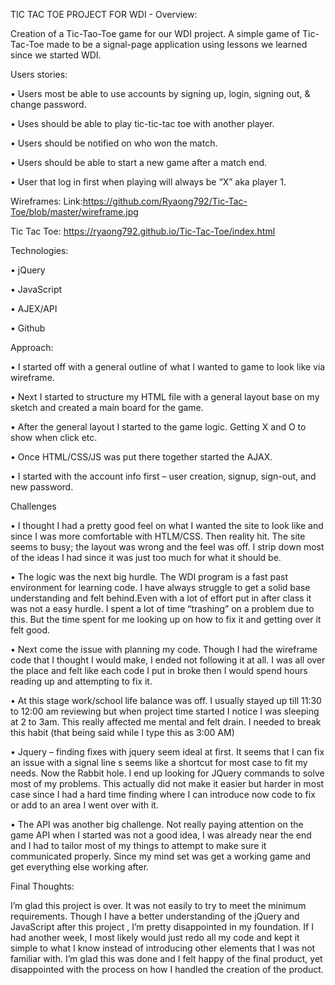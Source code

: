 TIC TAC TOE PROJECT FOR WDI -
Overview:

Creation of a Tic-Tao-Toe game for our WDI project.   A simple game of Tic-Tac-Toe made to be a signal-page application using lessons we learned since we started WDI.

Users stories:

•	Users most be able to use accounts by signing up, login, signing out, & change password.

•	Uses should be able to play tic-tic-tac toe with another player.

•	Users should be notified on who won the match.

•	Users should be able to start a new game after a match end.

•	User that log in first when playing will always be “X” aka player 1.


Wireframes:
Link:https://github.com/Ryaong792/Tic-Tac-Toe/blob/master/wireframe.jpg

Tic Tac Toe:
https://ryaong792.github.io/Tic-Tac-Toe/index.html

Technologies:

•	jQuery

•	JavaScript

•	AJEX/API

•	Github

Approach:

•	I started off with a general outline of what I wanted to game to look like via wireframe.

•	Next I started to structure my HTML file with a general layout base on my sketch and
created a main board for the game.

•	After the general layout I started to the game logic.  Getting X and O to show when click etc.

•	Once HTML/CSS/JS was put there together started the AJAX.

•	I started with the account info first – user creation, signup, sign-out, and new password.



Challenges

•	I thought I had a pretty good feel on what I wanted the site to look like and since I was
more comfortable with HTLM/CSS.  Then reality hit.  The site seems to busy; the layout was wrong and the feel was off.  I strip down most of the ideas I had since it was just too much for what it should be.

•	The logic was the next big hurdle.   The WDI program is a fast past environment for learning code.  I have always struggle to get a solid base understanding and felt behind.Even with a lot of effort put in after class it was not a easy hurdle.  I spent a lot of time “trashing” on a problem due to this.  But the time spent for me looking up on how to fix it and getting over it felt good.

•	Next come the issue with planning my code.  Though I had the wireframe code that I thought I would make, I ended not following it at all.  I was all over the place and felt like
each code I put in broke then I would spend hours reading up and attempting to fix it.

•	At this stage work/school life balance was off.  I usually stayed up till 11:30 to 12:00 am reviewing but when project time started I notice I was sleeping at 2 to 3am. This really affected me mental and felt drain.  I needed to break this habit (that being said while I type this as 3:00 AM)

•	Jquery – finding fixes with jquery seem ideal at first. It seems that I can fix an issue with a signal line s seems like a shortcut for most case to fit my needs. Now the Rabbit hole. I end up looking for JQuery commands to solve most of my problems. This actually did not make it easier but harder in most case since I had a hard time finding where I can introduce now code to fix or add to an area I went over with it.

•	The API was another big challenge.  Not really paying attention on the game API when I started was not a good idea, I was already near the end and I had to tailor most of my things to attempt to make sure it communicated properly. Since my mind set was get a working game and get everything else working after.

Final Thoughts:

I’m glad this project is over. It was not easily to try to meet the minimum requirements.  Though I have a better understanding of the jQuery and JavaScript after this project , I’m pretty disappointed in my foundation. If I had another week, I most likely would just redo all my code and kept it simple to what I know instead of introducing other elements that I was not familiar with. I’m glad this was done and I felt happy of the final product, yet disappointed with the process on how I handled the creation of the product.

